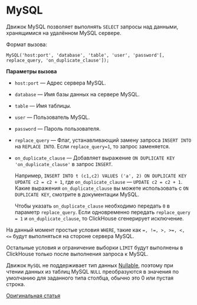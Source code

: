 <a name="table_engines-mysql"></a>

# MySQL

Движок MySQL позволяет выполнять `SELECT` запросы над данными, хранящимися на удалённом MySQL сервере.

Формат вызова:

```
MySQL('host:port', 'database', 'table', 'user', 'password'[, replace_query, 'on_duplicate_clause']);
```

**Параметры вызова**

- `host:port` — Адрес сервера MySQL.
- `database` — Имя базы данных на сервере MySQL.
- `table` — Имя таблицы.
- `user` — Пользователь MySQL.
- `password` — Пароль пользователя.
- `replace_query` — Флаг, устанавливающий замену запроса `INSERT INTO` на `REPLACE INTO`. Если `replace_query=1`, то запрос заменяется.
- `on_duplicate_clause` — Добавляет выражение `ON DUPLICATE KEY 'on_duplicate_clause'` в запрос `INSERT`.

    Например, `INSERT INTO t (c1,c2) VALUES ('a', 2) ON DUPLICATE KEY UPDATE c2 = c2 + 1`, где `on_duplicate_clause` — `UPDATE c2 = c2 + 1`. Какие выражения `on_duplicate_clause` вы можете использовать с `ON DUPLICATE KEY`, смотрите в документации MySQL.

    Чтобы указать `on_duplicate_clause` необходимо передать `0` в параметр `replace_query`. Если одновременно передать `replace_query = 1` и `on_duplicate_clause`, то ClickHouse сгенерирует исключение.

На данный момент простые условия `WHERE`, такие как `=, !=, >, >=, <, <=` будут выполняться на стороне сервера MySQL.

Остальные условия и ограничение выборки `LIMIT` будут выполнены в ClickHouse только после выполнения запроса к MySQL.

Движок `MySQL` не поддерживает тип данных [Nullable](../../data_types/nullable.md#data_type-nullable), поэтому при чтении данных из таблиц MySQL `NULL` преобразуются в значения по умолчанию для заданного типа столбца, обычно это 0 или пустая строка.

[Оригинальная статья](https://clickhouse.yandex/docs/ru/operations/table_engines/mysql/) <!--hide-->
